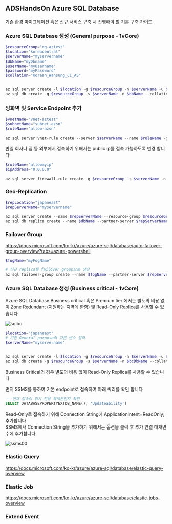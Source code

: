 ## ADSHandsOn Azure SQL Database
기존 환경 마이그레이션 혹은 신규 서비스 구축 시 진행해야 할 기본 구축 가이드  

### Azure SQL Database 생성 (General purpose - 1vCore)
```powershell
$resourceGroup="rg-aztest"
$location="koreacentral"
$serverName="myservername"
$dbName="myDbname"
$userName="myUsername"
$password="myPassword"
$collation="Korean_Wansung_CI_AS"


az sql server create -l $location -g $resourceGroup -n $serverName -u $userName -p $password
az sql db create -g $resourceGroup -s $serverName -n $dbName --collation $collation --sample-name AdventureWorksLT -e GeneralPurpose -f Gen4 -c 1
```

### 방화벽 및 Service Endpoint 추가
```powershell
$vnetName="vnet-aztest"
$subnetName="subnet-azsn"
$ruleName="allow-azsn"

az sql server vnet-rule create --server $serverName --name $ruleName -g $resourceGroup --subnet $subnetName --vnet-name $vnetName


```

만일 회사나 집 등 외부에서 접속하기 위해서는 public ip를 접속 가능하도록 변경 합니다  
```powershell
$ruleName="allowmyip"
$ipAddress="0.0.0.0"

az sql server firewall-rule create -g $resourceGroup -s $serverName -n $ruleName --start-ip-address $ipAddress --end-ip-address $ipAddress
```

### Geo-Replication

```powershell
$repLocation="japaneast"
$repServerName="myservername"

az sql server create --name $repServerName --resource-group $resourceGroup --location $repLocation --admin-user $userName --admin-password $password
az sql db replica create --name $dbName --partner-server $repServerName --resource-group $resourceGroup --server $serverName
```

### Failover Group
https://docs.microsoft.com/ko-kr/azure/azure-sql/database/auto-failover-group-overview?tabs=azure-powershell

```powershell
$fogName="myFogName"

# 신규 replica를 failover group으로 생성
az sql failover-group create --name $fogName --partner-server $repServerName  --resource-group $resourceGroup --server $serverName
```

### Azure SQL Database 생성 (Business critical - 1vCore)
Azure SQL Database Business critical 혹은 Premium tier 에서는 별도의 비용 없이 Zone Redundant (지원하는 지역에 한함) 및 Read-Only Replica를 사용할 수 있습니다

![sqlbc](https://docs.microsoft.com/en-us/azure/azure-sql/database/media/read-scale-out/business-critical-service-tier-read-scale-out.png)


```powershell
$location="japaneast"
# 기존 General purpose와 다른 변수 입력
$serverName="myservername"


az sql server create -l $location -g $resourceGroup -n $serverName -u $userName -p $password
az sql db create -g $resourceGroup -s $serverName -n $bcDbName --collation $collation --sample-name AdventureWorksLT -e BusinessCritical  -f Gen5 -c 2 --zone-redundant true
```


Business Critical의 경우 별도의 비용 없이 Read-Only Replica를 사용할 수 있습니다

먼저 SSMS를 통하여 기본 endpoint로 접속하여 아래 쿼리를 확인 합니다

```sql
-- 현재 접속이 읽기 전용 복제본인지 확인
SELECT DATABASEPROPERTYEX(DB_NAME(), 'Updateability')
```

Read-Only로 접속하기 위해 Connection String에 ApplicationIntent=ReadOnly; 추가합니다  
SSMS에서 Connection String을 추가하기 위해서는 옵션을 클릭 후 추가 연결 매개변수에 추가합니다

![ssms00](https://azmyhanson.blob.core.windows.net/azcon/00_ssms_connection.jpg)


### Elastic Query 
https://docs.microsoft.com/ko-kr/azure/azure-sql/database/elastic-query-overview

### Elastic Job 
https://docs.microsoft.com/ko-kr/azure/azure-sql/database/elastic-jobs-overview

### Extend Event 


